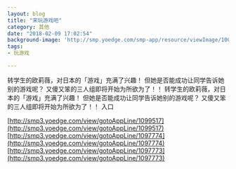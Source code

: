 ```yaml
---
layout: blog
title: "来玩游戏吧"
category: 其他
date: "2018-02-09 17:02:54"
background-image: 'http://smp.yoedge.com/smp-app/resource/viewImage/1002787appline.png'
tags:
- 玩游戏

---
```

转学生的欧莉薇，对日本的「游戏」充满了兴趣！ 但她是否能成功让同学告诉她别的游戏呢？ 又傻又笨的三人组即将开始为所欲为了！！
转学生的欧莉薇，对日本的「游戏」充满了兴趣！ 但她是否能成功让同学告诉她别的游戏呢？ 又傻又笨的三人组即将开始为所欲为了！！
入口

[http://smp3.yoedge.com/view/gotoAppLine/1099517](http://smp3.yoedge.com/view/gotoAppLine/1099517)
[http://smp3.yoedge.com/view/gotoAppLine/1097774](http://smp3.yoedge.com/view/gotoAppLine/1097774)
[http://smp3.yoedge.com/view/gotoAppLine/1097773](http://smp3.yoedge.com/view/gotoAppLine/1097773)

        
